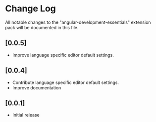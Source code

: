 # Change Log
All notable changes to the "angular-development-essentials" extension pack will be documented in this file.

## [0.0.5]
- Improve language specific editor default settings.

## [0.0.4]
- Contribute language specific editor default settings.
- Improve documentation

## [0.0.1]
- Initial release
